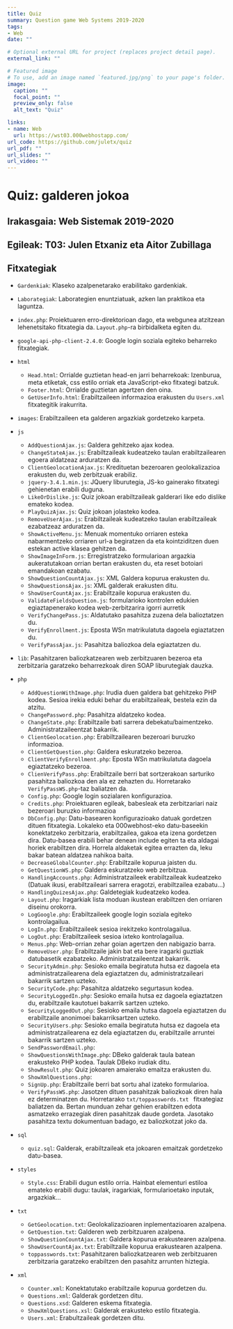 ```yaml
---
title: Quiz
summary: Question game Web Systems 2019-2020
tags:
- Web
date: ""

# Optional external URL for project (replaces project detail page).
external_link: ""

# Featured image
# To use, add an image named `featured.jpg/png` to your page's folder. 
image:
  caption: ""
  focal_point: ""
  preview_only: false
  alt_text: "Quiz"

links:
- name: Web
  url: https://wst03.000webhostapp.com/
url_code: https://github.com/juletx/quiz
url_pdf: ""
url_slides: ""
url_video: ""
---
```


# Quiz: galderen jokoa

## Irakasgaia: Web Sistemak 2019-2020

## Egileak: T03: Julen Etxaniz eta Aitor Zubillaga

## Fitxategiak

- ```Gardenkiak```: Klaseko azalpenetarako erabilitako gardenkiak.

- ```Laborategiak```: Laborategien enuntziatuak, azken lan praktikoa eta laguntza.

- ```index.php```: Proiektuaren erro-direktorioan dago, eta webgunea atzitzean lehenetsitako fitxategia da. ```Layout.php```-ra birbidalketa egiten du.

- ```google-api-php-client-2.4.0```: Google login soziala egiteko beharreko fitxategiak.

- ```html```
    - ```Head.html```: Orrialde guztietan head-en jarri beharrekoak: Izenburua, meta etiketak, css estilo orriak eta JavaScript-eko fitxategi batzuk.
    - ```Footer.html```: Orrialde guztietan agertzen den oina.
    - ```GetUserInfo.html```: Erabiltzaileen informazioa erakusten du ```Users.xml``` fitxategitik irakurrita.

- ```images```: Erabiltzaileen eta galderen argazkiak gordetzeko karpeta.

- ```js```
    - ```AddQuestionAjax.js```: Galdera gehitzeko ajax kodea.
    - ```ChangeStateAjax.js```: Erabiltzaileak kudeatzeko taulan erabiltzailearen egoera aldatzeaz arduratzen da.
    - ```ClientGeolocationAjax.js```: Kredituetan bezeroaren geolokalizazioa erakusten du, web zerbitzuak erabiliz.
    - ```jquery-3.4.1.min.js```: JQuery liburutegia, JS-ko gainerako fitxategi gehienetan erabili duguna.
    - ```LikeOrDislike.js```: Quiz jokoan erabiltzaileak galderari like edo dislike emateko kodea.
    - ```PlayQuizAjax.js```: Quiz jokoan jolasteko kodea.
    - ```RemoveUserAjax.js```: Erabiltzaileak kudeatzeko taulan erabiltzaileak ezabatzeaz arduratzen da.
    - ```ShowActiveMenu.js```: Menuak momentuko orriaren esteka nabarmentzeko orriaren url-a begiratzen da eta kointziditzen duen estekan active klasea gehitzen da.
    - ```ShowImageInForm.js```: Erregistratzeko formularioan argazkia aukeratutakoan orrian bertan erakusten du, eta reset botoiari emandakoan ezabatu.
    - ```ShowQuestionCountAjax.js```: XML Galdera kopurua erakusten du.
    - ```ShowQuestionsAjax.js```: XML galderak erakusten ditu.
    - ```ShowUserCountAjax.js```: Erabiltzaile kopurua erakusten du.
    - ```ValidateFieldsQuestion.js```: formularioko kontrolen edukien egiaztapenerako kodea web-zerbitzarira igorri aurretik
    - ```VerifyChangePass.js```: Aldatutako pasahitza zuzena dela balioztatzen du.
    - ```VerifyEnrollment.js```: Eposta WSn matrikulatuta dagoela egiaztatzen du.
    - ```VerifyPassAjax.js```: Pasahitza baliozkoa dela egiaztatzen du.

- ```lib```: Pasahitzaren baliozkatzearen web zerbitzuaren bezeroa eta zerbitzaria garatzeko beharrezkoak diren SOAP liburutegiak dauzka.

- ```php```
    - ```AddQuestionWithImage.php```: Irudia duen galdera bat gehitzeko PHP kodea. Sesioa irekia eduki behar du erabiltzaileak, bestela ezin da atzitu.
    - ```ChangePassword.php```: Pasahitza aldatzeko kodea.
    - ```ChangeState.php```: Erabiltzaile bati sarrera debekatu/baimentzeko. Administratzaileentzat bakarrik.
    - ```ClientGeolocation.php```: Erabiltzailearen bezeroari buruzko informazioa.
    - ```ClientGetQuestion.php```: Galdera eskuratzeko bezeroa.
    - ```ClientVerifyEnrollment.php```:  Eposta WSn matrikulatuta dagoela egiaztatzeko bezeroa.
    - ```ClienVerifyPass.php```: Erabiltzaile berri bat sortzerakoan sarturiko pasahitza
    baliozkoa den ala ez zehazten du. Horretarako ```VerifyPassWS.php```-taz baliatzen da.
    - ```Config.php```: Google login sozialaren konfigurazioa.
    - ```Credits.php```: Proiektuaren egileak, babesleak eta zerbitzariari naiz bezeroari buruzko informazioa
    - ```DbConfig.php```: Datu-basearen konfigurazioako datuak gordetzen dituen fitxategia. Lokaleko eta 000webhost-eko datu-baseekin konektatzeko zerbitzaria, erabiltzailea, gakoa eta izena gordetzen dira. Datu-basea erabili behar denean include egiten ta eta aldagai horiek erabiltzen dira. Horrela aldaketak egitea errazten da, leku bakar batean aldatzea nahikoa baita.
    - ```DecreaseGlobalCounter.php```: Erabiltzaile kopurua jaisten du.
    - ```GetQuestionWS.php```: Galdera eskuratzeko web zerbitzua.
    - ```HandlingAccounts.php```: Administratzaileek erabiltzaileak kudeatzeko (Datuak ikusi, erabiltzaileari sarrera eragotzi, erabiltzailea ezabatu...)
    - ```HandlingQuizesAjax.php```: Galdetegiak kudeatzeko kodea.
    - ```Layout.php```: Iragarkiak lista moduan ikustean erabiltzen den orriaren diseinu orokorra.
    - ```LogGoogle.php```: Erabiltzaileek google login soziala egiteko kontrolagailua.
    - ```LogIn.php```: Erabiltzaileek sesioa irekitzeko kontrolagailua.
    - ```LogOut.php```: Erabiltzaileek sesioa ixteko kontrolagailua.
    - ```Menus.php```: Web-orrian zehar goian agertzen den nabigazio barra.
    - ```RemoveUser.php```: Erabiltzaile jakin bat eta bere iragarki guztiak datubasetik ezabatzeko. Administratzaileentzat bakarrik.
    - ```SecurityAdmin.php```: Sesioko emaila begiratuta hutsa ez dagoela eta administratzailearena dela egiaztatzen du, administratzaileari bakarrik sartzen uzteko.
    - ```SecurityCode.php```: Pasahitza aldatzeko segurtasun kodea.
    - ```SecurityLoggedIn.php```: Sesioko emaila hutsa ez dagoela egiaztatzen du, erabiltzaile kautotuei bakarrik sartzen uzteko.
    - ```SecurityLoggedOut.php```: Sesioko emaila hutsa dagoela egiaztatzen du erabiltzaile anonimoei bakarriksartzen uzteko.
    - ```SecurityUsers.php```: Sesioko emaila begiratuta hutsa ez dagoela eta administratzailearena ez dela egiaztatzen du, erabiltzaile arruntei bakarrik sartzen uzteko.
    - ```SendPasswordEmail.php```:
    - ```ShowQuestionsWithImage.php```: DBeko galderak taula batean erakusteko PHP kodea. Taulak DBeko irudiak ditu.
    - ```ShowResult.php```: Quiz jokoaren amaierako emaitza erakusten du.
    - ```ShowXmlQuestions.php```:
    - ```SignUp.php```: Erabiltzaile berri bat sortu ahal izateko formularioa.
    - ```VerifyPassWS.php```: Jasotzen dituen pasahitzak baliozkoak diren hala ez determinatzen du. Horretarako ```txt/toppasswords.txt ``` fitxategiaz baliatzen da. Bertan munduan zehar gehien erabiltzen edota asmatzeko errazegiak diren pasahitzak daude gordeta. Jasotako pasahitza textu dokumentuan badago, ez baliozkotzat joko da.

- ```sql```
    - ```quiz.sql```: Galderak, erabiltzaileak eta jokoaren emaitzak gordetzeko datu-basea.

- ```styles```
    - ```Style.css```: Erabili dugun estilo orria. Hainbat elementuri estiloa emateko erabili dugu: taulak, iragarkiak, formularioetako inputak, argazkiak...

- ```txt```
    - ```GetGeolocation.txt```: Geolokalizazioaren inplementazioaren azalpena.
    - ```GetQuestion.txt```: Galderen web zerbitzuaren azalpena.
    - ```ShowQuestionCountAjax.txt```: Galdera kopurua erakustearen azalpena.
    - ```ShowUserCountAjax.txt```: Erabiltzaile kopurua erakustearen azalpena.
    - ```toppasswords.txt```: Pasahitzaren baliozkatzearen web zerbitzuaren zerbitzaria garatzeko erabiltzen den pasahitz arrunten hiztegia.

- ```xml```
    - ```Counter.xml```: Konektatutako erabiltzaile kopurua gordetzen du.
    - ```Questions.xml```: Galderak gordetzen ditu.
    - ```Questions.xsd```: Galderen eskema fitxategia.
    - ```ShowXmlQuestions.xsl```: Galderak erakusteko estilo fitxategia.
    - ```Users.xml```: Erabultzaileak gordetzen ditu.
